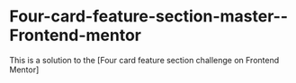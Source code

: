 # Four-card-feature-section-master--Frontend-mentor
This is a solution to the [Four card feature section challenge on Frontend Mentor]
